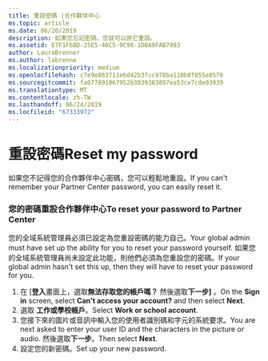 ```yaml
---
title: 重設密碼 |合作夥伴中心
ms.topic: article
ms.date: 06/20/2019
description: 如果您忘記密碼，您就可以將它重設。
ms.assetid: E7F1F68D-25E5-46C5-9C98-1D0A9FAB7993
author: LauraBrenner
ms.author: labrenne
ms.localizationpriority: medium
ms.openlocfilehash: c7e9e863711e6d42b3fcc978ba110b8f855e8576
ms.sourcegitcommit: fa077891067952b3039383897ea53ce7cde03939
ms.translationtype: MT
ms.contentlocale: zh-TW
ms.lasthandoff: 06/24/2019
ms.locfileid: "67333972"
---
```

# <a name="reset-my-password"></a><span data-ttu-id="abc9b-103">重設密碼</span><span class="sxs-lookup"><span data-stu-id="abc9b-103">Reset my password</span></span>

<span data-ttu-id="abc9b-104">如果您不記得您的合作夥伴中心密碼，您可以輕鬆地重設。</span><span class="sxs-lookup"><span data-stu-id="abc9b-104">If you can't remember your Partner Center password, you can easily reset it.</span></span>

### <a name="to-reset-your-password-to-partner-center"></a><span data-ttu-id="abc9b-105">您的密碼重設合作夥伴中心</span><span class="sxs-lookup"><span data-stu-id="abc9b-105">To reset your password to Partner Center</span></span>

<span data-ttu-id="abc9b-106">您的全域系統管理員必須已設定為您重設密碼的能力自己。</span><span class="sxs-lookup"><span data-stu-id="abc9b-106">Your global admin must have set up the ability for you to reset your password yourself.</span></span> <span data-ttu-id="abc9b-107">如果您的全域系統管理員尚未設定此功能，則他們必須為您重設您的密碼。</span><span class="sxs-lookup"><span data-stu-id="abc9b-107">If your global admin hasn't set this up, then they will have to reset your password for you.</span></span> 

1. <span data-ttu-id="abc9b-108">在 [**登入**畫面上，選取**無法存取您的帳戶嗎？** 然後選取**下一步]** 。</span><span class="sxs-lookup"><span data-stu-id="abc9b-108">On the **Sign in** screen, select **Can't access your account?** and then select **Next**.</span></span>
2. <span data-ttu-id="abc9b-109">選取 **工作或學校帳戶**。</span><span class="sxs-lookup"><span data-stu-id="abc9b-109">Select **Work or school account**.</span></span>
3. <span data-ttu-id="abc9b-110">您接下來的圖片或音訊中輸入您的使用者識別碼和字元的系統要求。</span><span class="sxs-lookup"><span data-stu-id="abc9b-110">You are next asked to enter your user ID and the characters in the picture or audio.</span></span> <span data-ttu-id="abc9b-111">然後選取**下一步**。</span><span class="sxs-lookup"><span data-stu-id="abc9b-111">Then select **Next**.</span></span>
4. <span data-ttu-id="abc9b-112">設定您的新密碼。</span><span class="sxs-lookup"><span data-stu-id="abc9b-112">Set up your new password.</span></span>
